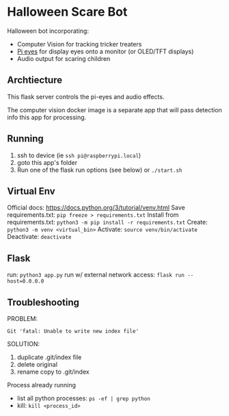 # Halloween Scare Bot

Halloween bot incorporating:
- Computer Vision for tracking tricker treaters
- [Pi eyes](https://learn.adafruit.com/animated-snake-eyes-bonnet-for-raspberry-pi) for display eyes onto a monitor (or OLED/TFT displays)
- Audio output for scaring children

## Archtiecture
This flask server controls the pi-eyes and audio effects.

The computer vision docker image is a separate app that will pass detection info this app for processing.

## Running
1. ssh to device (ie `ssh pi@raspberrypi.local`)
2. goto this app's folder
3. Run one of the flask run options (see below) or `./start.sh`

## Virtual Env
Official docs: https://docs.python.org/3/tutorial/venv.html
Save requirements.txt: `pip freeze > requirements.txt`
Install from requirements.txt: `python3 -m pip install -r requirements.txt`
Create: `python3 -m venv <virtual_bin>`
Activate: `source venv/bin/activate`
Deactivate: `deactivate`

## Flask
run: `python3 app.py`
run w/ external network access: `flask run --host=0.0.0.0`

## Troubleshooting
PROBLEM:
```
Git 'fatal: Unable to write new index file'
```
SOLUTION:
1. duplicate .git/index file
2. delete original
3. rename copy to .git/index

Process already running
- list all python processes: `ps -ef | grep python`
- kill: `kill <process_id>`